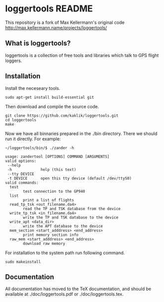 loggertools README
==================

This repository is a fork of Max Kellermann's original code http://max.kellermann.name/projects/loggertools/


What is loggertools?
--------------------

loggertools is a collection of free tools and libraries which talk to
GPS flight loggers.


Installation
------------

Install the neceseary tools.

    sudo apt-get install build-essential git

Then download and compile the source code.

    git clone https://github.com/kaklik/loggertools.git
    cd loggertools
    make

Now we have all binnaries prepared in the ./bin directory. There we should run it directly. For example: 

    ~/loggertools/bin/$ ./zander -h
    
    usage: zandertool [OPTIONS] COMMAND [ARGUMENTS]
    valid options:
     --help
     -h             help (this text)
     --tty DEVICE
     -t DEVICE      open this tty device (default /dev/ttyS0)
    valid commands:
      test
            test connection to the GP940
      list
            print a list of flights
      read_tp_tsk <out_filename.da4>
            read the TP and TSK database from the device
      write_tp_tsk <in_filename.da4>
            write the TP and TSK database to the device
      write_apt <data_dir>
            write the APT database to the device
      mem_section <start_adddress> <end_address>
            print memory section info
      raw_mem <start_adddress> <end_address>
            download raw memory

For installation to the system path run following command. 

    sudo makeinstall

Documentation
------------

All documentation has moved to the TeX documentation, and should be
available at ./doc/loggertools.pdf or ./doc/loggertools.tex.
